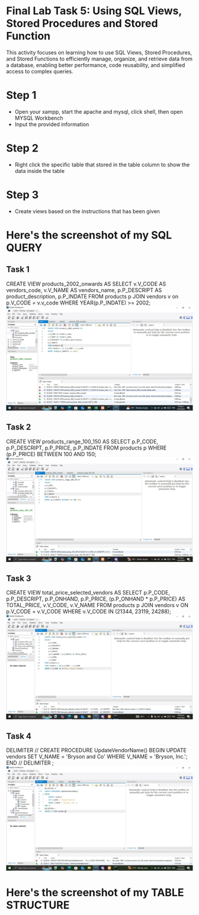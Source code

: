 # Final Lab Task 5: Using SQL Views, Stored Procedures and Stored Function
This activity focuses on learning how to use SQL Views, Stored Procedures, and Stored Functions to efficiently manage, organize, and retrieve data from a database, enabling better performance, code reusability, and simplified access to complex queries.

# Step 1
- Open your xampp, start the apache and mysql, click shell, then open MYSQL Workbench
- Input the provided information
# Step 2
- Right click the specific table that stored in the table column to show the data inside the table
# Step 3
- Create views based on the instructions that has been given

# Here's the screenshot of my SQL QUERY
## Task 1
CREATE VIEW products_2002_onwards AS
SELECT
v.V_CODE AS vendors_code,
v.V_NAME AS vendors_name,
p.P_DESCRIPT AS product_description,
p.P_INDATE
FROM products p
JOIN vendors v on p.V_CODE = v.v_code
WHERE YEAR(p.P_INDATE) >= 2002;
![screenshot](images/onward.jpg)

## Task 2
CREATE VIEW products_range_100_150 AS
SELECT
p.P_CODE,
p.P_DESCRIPT,
p.P_PRICE,
p.P_INDATE
FROM products p
WHERE (p.P_PRICE) BETWEEN 100 AND 150;
![screenshot](images/range.jpg)

## Task 3
CREATE VIEW total_price_selected_vendors AS
SELECT 
    p.P_CODE,
    p.P_DESCRIPT,
    p.P_ONHAND,
    p.P_PRICE,
    (p.P_ONHAND * p.P_PRICE) AS TOTAL_PRICE,
    v.V_CODE,
    v.V_NAME
FROM products p
JOIN vendors v ON p.V_CODE = v.V_CODE
WHERE v.V_CODE IN (21344, 23119, 24288);
![screenshot](images/total.jpg)
## Task 4
DELIMITER //
CREATE PROCEDURE UpdateVendorName()
BEGIN
    UPDATE vendors 
    SET V_NAME = 'Bryson and Co' 
    WHERE V_NAME = 'Bryson, Inc.';
END //
DELIMITER ;
![screenshot](images/updatevendorname.jpg)

# Here's the screenshot of my TABLE STRUCTURE
